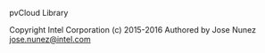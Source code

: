 pvCloud Library

Copyright Intel Corporation (c) 2015-2016
Authored by Jose Nunez <jose.nunez@intel.com>